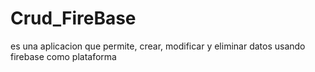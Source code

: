 # Crud_FireBase
es una aplicacion que permite, crear, modificar y eliminar datos usando firebase como plataforma
